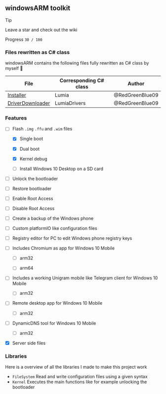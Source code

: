 ## windowsARM toolkit

> [!TIP]
> Leave a star and check out the wiki

Progress `30 / 100`

### Files rewritten as C# class

windowsARM contains the following files fully rewritten as C# class by myself 🖤

| File | Corresponding C# class | Author |
| --- | --- | --- |
| [Installer](https://github.com/RedGreenBlue09/WFAv7_Installer/blob/master/Installer.cmd) | Lumia | @RedGreenBlue09 |
| [DriverDownloader](https://github.com/RedGreenBlue09/WFAv7_Installer/blob/master/Driver%20Downloader.cmd) | LumiaDrivers | @RedGreenBlue09 |

### Features

- [ ] Flash `.img` `.ffu` and `.wim` files

  - [x] Single boot
    
  - [x] Dual boot
    
  - [x] Kernel debug
    
  - [ ] Install Windows 10 Desktop on a SD card
    
- [ ] Unlock the bootloader

- [ ] Restore bootloader

- [ ] Enable Root Access

- [ ] Disable Root Access

- [ ] Create a backup of the Windows phone

- [ ] Custom platformIO like configuration files

- [ ] Registry editor for PC to edit Windows phone registry keys

- [ ] Includes Chromium as app for Windows 10 Mobile

  - [ ] arm32

  - [ ] arm64
    
- [ ] Includes a working Unigram mobile like Telegram client for Windows 10 Mobile

  - [ ] arm32
    
- [ ] Remote desktop app for Windows 10 Mobile

  - [ ] arm32
    
- [ ] DynamicDNS tool for Windows 10 Mobile

  - [ ] arm32
    
- [x] Server side files

### Libraries

Here is a overview of all the libraries I made to make this project work

- `FileSystem` Read and write configuration files using a given syntax
- `Kernel` Executes the main functions like for example unlocking the bootloader

